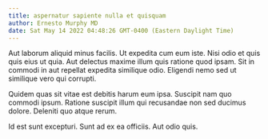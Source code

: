 ```yaml
---
title: aspernatur sapiente nulla et quisquam
author: Ernesto Murphy MD
date: Sat May 14 2022 04:48:26 GMT-0400 (Eastern Daylight Time)
---
```

Aut laborum aliquid minus facilis. Ut expedita cum eum iste. Nisi odio et quis quis eius ut quia. Aut delectus maxime illum quis ratione quod ipsam. Sit in commodi in aut repellat expedita similique odio. Eligendi nemo sed ut similique vero qui corrupti.

 Quidem quas sit vitae est debitis harum eum ipsa. Suscipit nam quo commodi ipsum. Ratione suscipit illum qui recusandae non sed ducimus dolore. Deleniti quo atque rerum.

 Id est sunt excepturi. Sunt ad ex ea officiis. Aut odio quis.